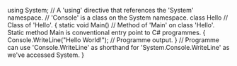 using System; 
// A 'using' directive that references the 'System' namespace.
// 'Console' is a class on the System namespace.
class Hello // Class of 'Hello'.
{
    static void Main() // Method of 'Main' on class 'Hello'. Static method Main is conventional entry point to C# programmes.
    {
        Console.WriteLine("Hello World!"); // Programme output.
    } // Programme can use 'Console.WriteLine' as shorthand for 'System.Console.WriteLine' as we've accessed System.
}